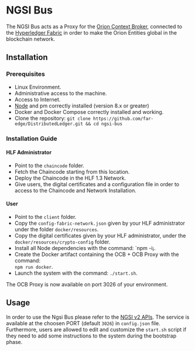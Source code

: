 # NGSI Bus

The NGSI Bus acts as a Proxy for the [Orion Context Broker](https://fiware-orion.readthedocs.io/en/master/), connected to the [Hyperledger Fabric](https://hyperledger-fabric.readthedocs.io) in order to make the Orion Entities global in the blockchain network. 

## Installation
### Prerequisites
* Linux Environment.
* Administrative access to the machine.
* Access to Internet.
* [Node](https://nodejs.org/en/download/) and pm correctly installed (version 8.x or greater)
* Docker and Docker Compose correctly installed and working.
* Clone the repository: `git clone https://github.com/far-edge/DistributedLedger.git && cd ngsi-bus`

### Installation Guide
#### HLF Administrator
* Point to the `chaincode` folder.
*	Fetch the Chaincode starting from this location.
*	Deploy the Chaincode in the HLF 1.3 Network.
*	Give users, the digital certificates and a configuration file in order to access to the Chaincode and Network Installation.
#### User
*	Point to the `client` folder.
*	Copy the `config-fabric-network.json` given by your HLF administrator under the folder `docker/resources`.
*	Copy the digital certificates given by your HLF administrator, under the `docker/resources/crypto-config` folder.
*	Install all Node dependencies with the command:  `npm -i¡.
*	Create the Docker artifact containing the OCB + OCB Proxy with the command:  
    `npm run docker`.
*	Launch the system with the command: `./start.sh`. 

The OCB Proxy is now available on port 3026 of your environment.


## Usage
In order to use the Ngsi Bus please refer to the [NGSI v2 APIs](http://telefonicaid.github.io/fiware-orion/api/v2/stable).
The service is available at the choosen PORT (default `3026`) in `config.json` file.
Furthermore, users are allowed to edit and customize the `start.sh` script if they need to add some instructions to the system during the bootstrap phase.